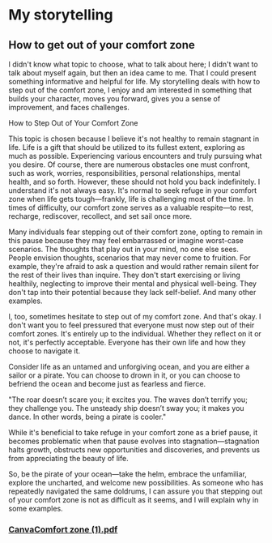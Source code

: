 # My storytelling
## How to get out of your comfort zone
I didn't know what topic to choose, what to talk about here; I didn't want to talk about myself again, but then an idea came to me. That I could present something informative and helpful for life. My storytelling deals with how to step out of the comfort zone, I enjoy and am interested in something that builds your character, moves you forward, gives you a sense of improvement, and faces challenges.

How to Step Out of Your Comfort Zone

This topic is chosen because I believe it's not healthy to remain stagnant in life. Life is a gift that should be utilized to its fullest extent, exploring as much as possible. Experiencing various encounters and truly pursuing what you desire. Of course, there are numerous obstacles one must confront, such as work, worries, responsibilities, personal relationships, mental health, and so forth. However, these should not hold you back indefinitely. I understand it's not always easy. It's normal to seek refuge in your comfort zone when life gets tough—frankly, life is challenging most of the time. In times of difficulty, our comfort zone serves as a valuable respite—to rest, recharge, rediscover, recollect, and set sail once more.

Many individuals fear stepping out of their comfort zone, opting to remain in this pause because they may feel embarrassed or imagine worst-case scenarios. The thoughts that play out in your mind, no one else sees. People envision thoughts, scenarios that may never come to fruition. For example, they're afraid to ask a question and would rather remain silent for the rest of their lives than inquire. They don't start exercising or living healthily, neglecting to improve their mental and physical well-being. They don't tap into their potential because they lack self-belief. And many other examples.

I, too, sometimes hesitate to step out of my comfort zone. And that's okay. I don't want you to feel pressured that everyone must now step out of their comfort zones. It's entirely up to the individual. Whether they reflect on it or not, it's perfectly acceptable. Everyone has their own life and how they choose to navigate it.

Consider life as an untamed and unforgiving ocean, and you are either a sailor or a pirate. You can choose to drown in it, or you can choose to befriend the ocean and become just as fearless and fierce.

"The roar doesn’t scare you; it excites you. The waves don’t terrify you; they challenge you. The unsteady ship doesn’t sway you; it makes you dance. In other words, being a pirate is cooler."

While it's beneficial to take refuge in your comfort zone as a brief pause, it becomes problematic when that pause evolves into stagnation—stagnation halts growth, obstructs new opportunities and discoveries, and prevents us from appreciating the beauty of life.

So, be the pirate of your ocean—take the helm, embrace the unfamiliar, explore the uncharted, and welcome new possibilities. As someone who has repeatedly navigated the same doldrums, I can assure you that stepping out of your comfort zone is not as difficult as it seems, and I will explain why in some examples.
###  [Canva]()[Comfort zone (1).pdf](https://github.com/Emisova/english-for-designers/files/15137928/Comfort.zone.1.pdf)
